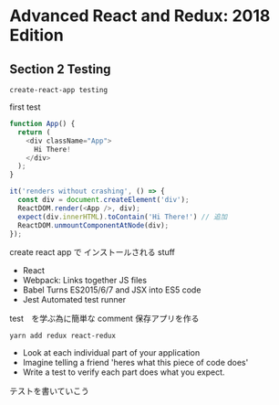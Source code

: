 # Advanced React and Redux: 2018 Edition

## Section 2 Testing

`create-react-app testing`

first test

```js
function App() {
  return (
    <div className="App">
      Hi There!
    </div>
  );
}
```

```js
it('renders without crashing', () => {
  const div = document.createElement('div');
  ReactDOM.render(<App />, div);
  expect(div.innerHTML).toContain('Hi There!') // 追加
  ReactDOM.unmountComponentAtNode(div);
});
```

create react app で インストールされる stuff 

- React
- Webpack: Links together JS files
- Babel Turns ES2015/6/7 and JSX into ES5 code
- Jest Automated test runner

test　を学ぶ為に簡単な comment 保存アプリを作る

`yarn add redux react-redux`

- Look at each individual part of your application
- Imagine telling a friend 'heres what this piece of code does'
- Write a test to verify each part does what you expect.

テストを書いていこう


